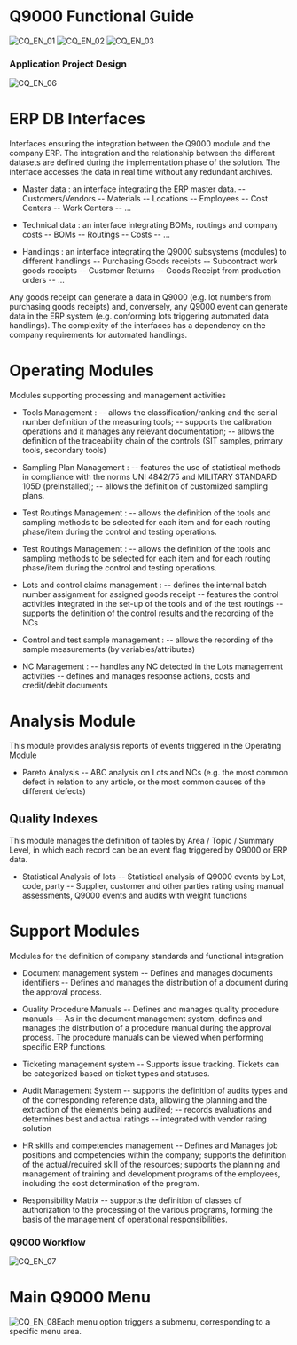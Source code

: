 # Q9000 Functional Guide

![CQ_EN_01](https://doc.smeup.com/immagini/MBDOC_VIS-CQ_101/CQ_EN_01.png)
![CQ_EN_02](https://doc.smeup.com/immagini/MBDOC_VIS-CQ_101/CQ_EN_02.png)
![CQ_EN_03](https://doc.smeup.com/immagini/MBDOC_VIS-CQ_101/CQ_EN_03.png)

### Application Project Design
![CQ_EN_06](https://doc.smeup.com/immagini/MBDOC_VIS-CQ_101/CQ_EN_06.png)
# ERP DB Interfaces
Interfaces ensuring the integration between the Q9000 module and the company ERP. The integration and the relationship between the different datasets are defined during the implementation phase of the solution. The interface accesses the data in real time without any redundant archives.


- Master data :  an interface integrating the ERP master data.
-- Customers/Vendors
-- Materials
-- Locations
-- Employees
-- Cost Centers
-- Work Centers
-- ...


- Technical data :  an interface integrating  BOMs, routings and company costs
-- BOMs
-- Routings
-- Costs
-- ...


- Handlings :  an interface integrating the Q9000 subsystems (modules) to different handlings
-- Purchasing Goods receipts
-- Subcontract work goods receipts
-- Customer Returns
-- Goods Receipt from production orders
-- ...

Any goods receipt can generate a data in Q9000 (e.g. lot numbers from purchasing goods receipts) and, conversely, any Q9000 event can generate data in the ERP system (e.g. conforming lots triggering automated data handlings). The complexity of the interfaces has a dependency on the company requirements for automated handlings.

# Operating Modules
Modules supporting processing and management activities

- Tools Management : 
-- allows the classification/ranking and the serial number definition of the measuring tools;
-- supports the calibration operations and it manages any relevant documentation;
-- allows the definition of the traceability chain of the controls (SIT samples, primary tools, secondary tools)

- Sampling Plan Management : 
-- features the use of statistical methods in compliance with the norms UNI 4842/75 and MILITARY STANDARD 105D  (preinstalled);
-- allows the definition of customized sampling plans.

- Test Routings Management : 
-- allows the definition of the tools and sampling methods to be selected for each item and for each routing phase/item during the control and testing operations.

- Test Routings Management : 
-- allows the definition of the tools and sampling methods to be selected for each item and for each routing phase/item during the control and testing operations.

- Lots and control claims management : 
-- defines the internal batch number assignment for assigned goods receipt
-- features the control activities integrated in the set-up of the tools and of the test routings
-- supports the definition of the control results and the recording of the NCs

- Control and test sample management : 
-- allows the recording of the sample measurements (by variables/attributes)

- NC Management : 
-- handles any NC detected in the Lots management activities
-- defines and manages response actions, costs and credit/debit documents



# Analysis Module
This module provides analysis reports of events triggered in the Operating Module


- Pareto Analysis
-- ABC analysis on Lots and NCs (e.g. the most common defect in relation to any article, or the most common causes of the different defects)



## Quality Indexes
This module manages the definition of tables by Area / Topic / Summary Level, in which each record can be an event flag triggered by Q9000 or ERP data.


- Statistical Analysis of lots
-- Statistical analysis of Q9000 events by Lot, code, party
-- Supplier, customer and other parties rating using manual assessments, Q9000 events and audits with weight functions


# Support Modules
Modules for the definition of company standards and functional integration


- Document management system
-- Defines and manages documents identifiers
-- Defines and manages the distribution of a document during the approval process.

- Quality Procedure Manuals
-- Defines and manages quality procedure manuals
-- As in the document management system, defines and manages the distribution of a procedure manual during the approval process. The procedure manuals can be viewed when performing specific ERP functions.


- Ticketing management system
-- Supports issue tracking. Tickets can be categorized based on ticket types and statuses.

- Audit Management System
-- supports the definition of audits types and of the corresponding reference data, allowing the planning and the extraction of the elements being audited;
-- records evaluations and determines best and actual ratings
-- integrated with vendor rating solution

- HR skills and competencies management
-- Defines and Manages job positions and competencies within the company; supports the definition of the actual/required skill of the resources; supports the planning and management of training and development programs of the employees, including the cost determination of the program.

- Responsibility Matrix
-- supports the definition of classes of authorization to the processing of the various programs, forming the basis of the management of operational responsibilities.


### Q9000 Workflow
![CQ_EN_07](https://doc.smeup.com/immagini/MBDOC_VIS-CQ_101/CQ_EN_07.png)
# Main Q9000 Menu
![CQ_EN_08](https://doc.smeup.com/immagini/MBDOC_VIS-CQ_101/CQ_EN_08.png)Each menu option triggers a submenu, corresponding to a specific menu area.

